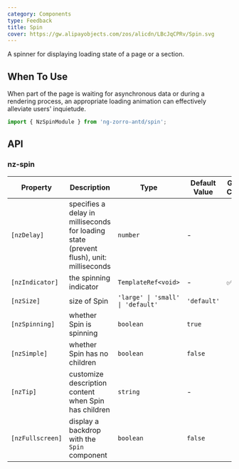 ```yaml
---
category: Components
type: Feedback
title: Spin
cover: https://gw.alipayobjects.com/zos/alicdn/LBcJqCPRv/Spin.svg
---
```


A spinner for displaying loading state of a page or a section.

## When To Use

When part of the page is waiting for asynchronous data or during a rendering process, an appropriate loading animation can effectively alleviate users' inquietude.

```ts
import { NzSpinModule } from 'ng-zorro-antd/spin';
```

## API

### nz-spin

| Property         | Description                                                                             | Type                              | Default Value | Global Config |
| ---------------- | --------------------------------------------------------------------------------------- | --------------------------------- | ------------- | ------------- |
| `[nzDelay]`      | specifies a delay in milliseconds for loading state (prevent flush), unit: milliseconds | `number`                          | -             |
| `[nzIndicator]`  | the spinning indicator                                                                  | `TemplateRef<void>`               | -             | ✅            |
| `[nzSize]`       | size of Spin                                                                            | `'large' \| 'small' \| 'default'` | `'default'`   |
| `[nzSpinning]`   | whether Spin is spinning                                                                | `boolean`                         | `true`        |
| `[nzSimple]`     | whether Spin has no children                                                            | `boolean`                         | `false`       |
| `[nzTip]`        | customize description content when Spin has children                                    | `string`                          | -             |
| `[nzFullscreen]` | display a backdrop with the `Spin` component                                            | `boolean`                         | `false`       |
